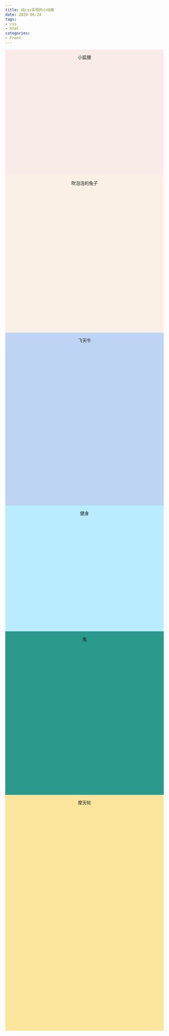 ```yaml
---
title: 纯css实现的小动画
date: 2020-06-24
tags:
- css
- html
categories: 
- Front
---
```


<div class="box box-fox">
    <p>小狐狸</p>
    <Projects-Fox />
</div>
<div class="box box-rabbit">
    <p>吹泡泡的兔子</p>
    <Projects-Rabbit />
</div>
<div class="box box-cow">
    <p>飞天牛</p>
    <Projects-Cow />
</div>

<div class="box box-keepfit">
    <p>健身</p>
    <Projects-Keepfit />
</div>

<div class="box box-ghost">
    <p>鬼</p>
    <Projects-Ghost />
</div>

<div class="box box-skywheel">
    <p>摩天轮</p>
    <Projects-Skywheel />
</div>

<style lang="stylus" scoped>
.box {
    position: relative;
    width: 100%;
    height: 400px;
    text-align: center;
    overflow: hidden;

    &.box-fox{
        background: #f9ece8;
    }
    &.box-rabbit{
        background: #faf0e6;
        height: 500px;
    }
    &.box-cow{
        background: #bdd4f2;
        height: 550px;
    }
    &.box-keepfit{
        background: #b9ecff;
    }
    &.box-ghost{
        height: 520px;
        background: #2b998c;
    }

    &.box-skywheel{
        height: 750px;
        background: #FCE69D;
    }
    &.box-hamster{
        height: 650px;
        background: #c1f2ee;
    }
}
</style>